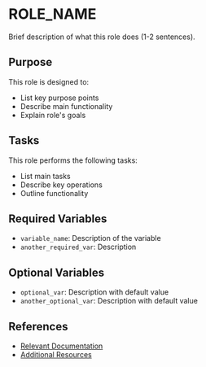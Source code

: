 # ROLE_NAME

Brief description of what this role does (1-2 sentences).

## Purpose

This role is designed to:
- List key purpose points
- Describe main functionality
- Explain role's goals

## Tasks

This role performs the following tasks:
- List main tasks
- Describe key operations
- Outline functionality

## Required Variables

- `variable_name`: Description of the variable
- `another_required_var`: Description

## Optional Variables

- `optional_var`: Description with default value
- `another_optional_var`: Description with default value

## References

- [Relevant Documentation](https://docs.example.com)
- [Additional Resources](https://resources.example.com)